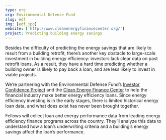 ```yaml
---
type: org
org: Environmental Defense Fund
slug: edf
img: [edf.jpg]
website: ['http://www.cleanenergyfinancecenter.org/']
project: Predicting building energy savings 
---
```

Besides the difficulty of predicting the energy savings that are likely to result from a building retrofit, there’s another key obstacle to large-scale investment in building energy efficiency: investors lack clear data on past retrofit loans. As a result, they have a hard time predicting whether a building owner is likely to pay back a loan, and are less likely to invest in viable projects.
 
We’re partnering with the Environmental Defense Fund’s [Investor Confidence Project](http://www.eeperformance.org/data-project.html) and the [Clean Energy Finance Center](http://www.cleanenergyfinancecenter.org/) to help the financial industry make better energy efficiency loans. Since energy efficiency investing is in the early stages, there is limited historical energy loan data, and what does exist has never been brought together. 

Fellows will collect loan and energy performance data from leading energy efficiency finance programs across the country. They’ll analyze this data to understand how a loan’s underwriting criteria and a building’s energy savings affect the loan’s performance.